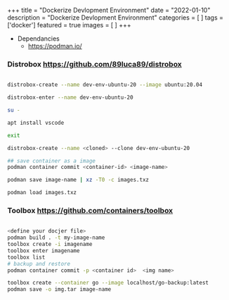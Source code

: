 +++
title = "Dockerize Devlopment Environment"
date = "2022-01-10"
description = "Dockerize Devlopment Environment"
categories = [
]
tags = ['docker']
featured = true
images = [
]
+++

<!--more-->

* Dependancies
    - https://podman.io/

### Distrobox https://github.com/89luca89/distrobox


```bash

distrobox-create --name dev-env-ubuntu-20 --image ubuntu:20.04 

distrobox-enter --name dev-env-ubuntu-20

su -

apt install vscode

exit

distrobox-create --name <cloned> --clone dev-env-ubuntu-20

## save container as a image
podman container commit <container-id> <image-name>

podman save image-name | xz -T0 -c images.txz

podman load images.txz


```

### Toolbox https://github.com/containers/toolbox


```bash

<define your docjer file>
podman build . -t my-image-name
toolbox create -i imagename
toolbox enter imagename
toolbox list
# backup and restore
podman container commit -p <container id>  <img name>

toolbox create --container go --image localhost/go-backup:latest
podman save -o img.tar image-name

```